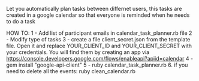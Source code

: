 

Let you automatically plan tasks between differnet users, this tasks are created in a google calendar so that everyone is reminded when he needs to do a task


HOW TO:
1 - Add list of participant emails in calendar_task_planner.rb file
2 - Modify type of tasks
3 - create a file client_secret.json from the template file. Open it and replace YOUR_CLIENT_ID and YOUR_CLIENT_SECRET with your credentials. You will find them by creating an app via https://console.developers.google.com/flows/enableapi?apiid=calendar
4 - gem install "google-api-client"
5 - ruby calendar_task_planner.rb
6. if you need to delete all the events: ruby clean_calendar.rb
